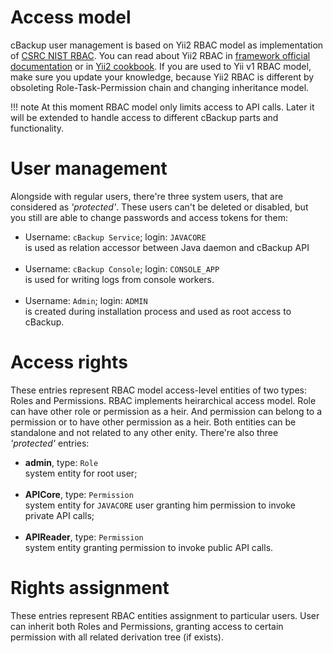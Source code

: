 # Access model

cBackup user management is based on Yii2 RBAC model as implementation of [CSRC NIST RBAC](https://csrc.nist.gov/projects/role-based-access-control). You can read about Yii2 RBAC in [framework official documentation](http://www.yiiframework.com/doc-2.0/guide-security-authorization.html#rbac) or in [Yii2 cookbook](https://yii2-cookbook.readthedocs.io/security-rbac/#rbac). If you are used to Yii v1 RBAC model, make sure you update your knowledge, because Yii2 RBAC is different by obsoleting Role-Task-Permission chain and changing inheritance model.

!!! note
    At this moment RBAC model only limits access to API calls. Later it will be extended to handle access to different cBackup parts and functionality.

# User management

Alongside with regular users, there're three system users, that are considered as *'protected'*. These users can't be deleted or disabled, but you still are able to change passwords and access tokens for them:

* Username: `cBackup Service`; login: `JAVACORE`<br>
    is used as relation accessor between Java daemon and cBackup API<br><br>  
* Username: `cBackup Console`; login: `CONSOLE_APP`<br>
    is used for writing logs from console workers.<br><br>
* Username: `Admin`; login: `ADMIN`<br>
    is created during installation process and used as root access to cBackup. 

# Access rights

These entries represent RBAC model access-level entities of two types: Roles and Permissions. RBAC implements heirarchical access model. Role can have other role or permission as a heir. And permission can belong to a permission or to have other permission as a heir. Both entities can be standalone and not related to any other enity. There're also three *'protected'* entries:

* **admin**, type: `Role`<br>
    system entity for root user;<br><br>
* **APICore**, type: `Permission`<br>
    system entity for `JAVACORE` user granting him permission to invoke private API calls;<br><br> 
* **APIReader**, type: `Permission`<br>
    system entity granting permission to invoke public API calls.

# Rights assignment

These entries represent RBAC entities assignment to particular users. User can inherit both Roles and Permissions, granting access to certain permission with all related derivation tree (if exists).
